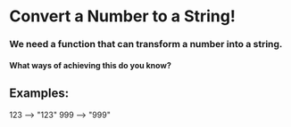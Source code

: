 # Convert a Number to a String!

### We need a function that can transform a number into a string.

#### What ways of achieving this do you know?

## Examples:

123 --> "123"
999 --> "999"
